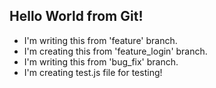 ## Hello World from Git!

- I'm writing this from 'feature' branch.
- I'm creating this from 'feature_login' branch.
- I'm writing this from 'bug_fix' branch.
- I'm creating test.js file for testing!